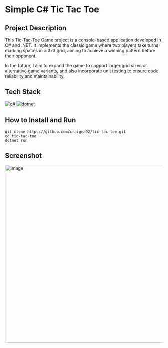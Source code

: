 # Simple C# Tic Tac Toe

## Project Description

This Tic-Tac-Toe Game project is a console-based application developed in C# and .NET. It implements the classic game where two players take turns marking spaces in a 3x3 grid, aiming to achieve a winning pattern before their opponent.

In the future, I aim to expand the game to support larger grid sizes or alternative game variants, and also incorporate unit testing to ensure code reliability and maintainability.

## Tech Stack

<a href="https://learn.microsoft.com/en-us/dotnet/csharp/"> <img src="https://icongr.am/devicon/csharp-original.svg?size=40&color=currentColor" alt="c#"/> </a>
<a href="https://dotnet.microsoft.com/en-us/"> <img src="https://icongr.am/devicon/dot-net-original-wordmark.svg?size=40&color=currentColor" alt="dotnet"/> </a>

## How to Install and Run

```
git clone https://github.com/craigea92/tic-tac-toe.git
cd tic-tac-toe
dotnet run
```

## Screenshot

<img width="567" alt="image" src="https://github.com/craigea92/tic-tac-toe/assets/82875984/7cf406fd-32ef-4592-8938-d7ca7e060379">

